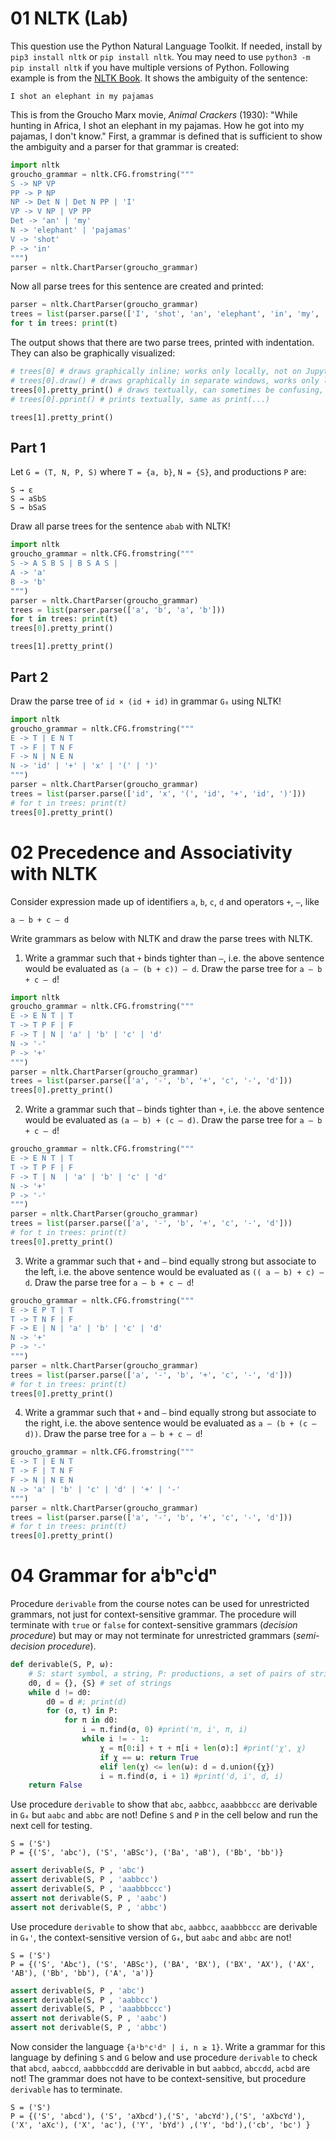 # 01 NLTK (Lab) 

This question use the Python Natural Language Toolkit. If needed, install by `pip3 install nltk` or `pip install nltk`. You may need to use `python3 -m pip install nltk` if you have multiple versions of Python. Following example is from the [NLTK Book](https://www.nltk.org/book/ch08.html). It shows the ambiguity of the sentence:

```
I shot an elephant in my pajamas
```

This is from the Groucho Marx movie, _Animal Crackers_ (1930): "While hunting in Africa, I shot an elephant in my pajamas. How he got into my pajamas, I don't know." First, a grammar is defined that is sufficient to show the ambiguity and a parser for that grammar is created:

```python
import nltk
groucho_grammar = nltk.CFG.fromstring("""
S -> NP VP
PP -> P NP
NP -> Det N | Det N PP | 'I'
VP -> V NP | VP PP
Det -> 'an' | 'my'
N -> 'elephant' | 'pajamas'
V -> 'shot'
P -> 'in'
""")
parser = nltk.ChartParser(groucho_grammar)
```

Now all parse trees for this sentence are created and printed:

```python
parser = nltk.ChartParser(groucho_grammar)
trees = list(parser.parse(['I', 'shot', 'an', 'elephant', 'in', 'my', 'pajamas']))
for t in trees: print(t)
```

The output shows that there are two parse trees, printed with indentation. They can also be graphically visualized:

``` python
# trees[0] # draws graphically inline; works only locally, not on JupyterHub
# trees[0].draw() # draws graphically in separate windows, works only locally, not on JupyterHub
trees[0].pretty_print() # draws textually, can sometimes be confusing, needs monospaced font
# trees[0].pprint() # prints textually, same as print(...)
```
`trees[1].pretty_print()`

## Part 1  

Let `G = (T, N, P, S)` where `T = {a, b}`, `N = {S}`, and productions `P` are:

```
S → ε
S → aSbS
S → bSaS
```

Draw all parse trees for the sentence `abab` with NLTK!

```python
import nltk
groucho_grammar = nltk.CFG.fromstring("""
S -> A S B S | B S A S |
A -> 'a'
B -> 'b'
""")
parser = nltk.ChartParser(groucho_grammar)
trees = list(parser.parse(['a', 'b', 'a', 'b']))
for t in trees: print(t)
trees[0].pretty_print()
```
`trees[1].pretty_print()`

## Part 2

Draw the parse tree of `id × (id + id)` in grammar `G₈` using NLTK!

```python
import nltk
groucho_grammar = nltk.CFG.fromstring("""
E -> T | E N T
T -> F | T N F
F -> N | N E N
N -> 'id' | '+' | 'x' | '(' | ')'
""")
parser = nltk.ChartParser(groucho_grammar)
trees = list(parser.parse(['id', 'x', '(', 'id', '+', 'id', ')']))
# for t in trees: print(t)
trees[0].pretty_print()
```

#  02 Precedence and Associativity with NLTK

Consider expression made up of identifiers `a`, `b`, `c`, `d` and operators `+`, `–`, like

```
a – b + c – d
```

Write grammars as below with NLTK and draw the parse trees with NLTK.

1.  Write a grammar such that `+` binds tighter than `–`, i.e. the above sentence would be evaluated as `(a – (b + c)) – d`. Draw the parse tree for `a – b + c – d`!

```python
import nltk
groucho_grammar = nltk.CFG.fromstring("""
E -> E N T | T
T -> T P F | F
F -> T | N | 'a' | 'b' | 'c' | 'd'
N -> '-'
P -> '+'
""")
parser = nltk.ChartParser(groucho_grammar)
trees = list(parser.parse(['a', '-', 'b', '+', 'c', '-', 'd']))
trees[0].pretty_print()
```

2. Write a grammar such that `–` binds tighter than `+`, i.e. the above sentence would be evaluated as `(a – b) + (c – d)`. Draw the parse tree for `a – b + c – d`!

```python
groucho_grammar = nltk.CFG.fromstring("""
E -> E N T | T
T -> T P F | F
F -> T | N  | 'a' | 'b' | 'c' | 'd'
N -> '+'
P -> '-'
""")
parser = nltk.ChartParser(groucho_grammar)
trees = list(parser.parse(['a', '-', 'b', '+', 'c', '-', 'd']))
# for t in trees: print(t)
trees[0].pretty_print()
```

3. Write a grammar such that `+` and `–` bind equally strong but associate to the left, i.e. the above sentence would be evaluated as `(( a – b) + c) – d`. Draw the parse tree for `a – b + c – d`!

```python
groucho_grammar = nltk.CFG.fromstring("""
E -> E P T | T
T -> T N F | F
F -> E | N | 'a' | 'b' | 'c' | 'd'
N -> '+'
P -> '-'
""")
parser = nltk.ChartParser(groucho_grammar)
trees = list(parser.parse(['a', '-', 'b', '+', 'c', '-', 'd']))
# for t in trees: print(t)
trees[0].pretty_print()
```

4. Write a grammar such that `+` and `–` bind equally strong but associate to the right, i.e. the above sentence would be evaluated as `a – (b + (c – d))`. Draw the parse tree for `a – b + c – d`!

```python
groucho_grammar = nltk.CFG.fromstring("""
E -> T | E N T 
T -> F | T N F
F -> N | N E N
N -> 'a' | 'b' | 'c' | 'd' | '+' | '-'
""")
parser = nltk.ChartParser(groucho_grammar)
trees = list(parser.parse(['a', '-', 'b', '+', 'c', '-', 'd']))
# for t in trees: print(t)
trees[0].pretty_print()
```

# 04 Grammar for aⁱbⁿcⁱdⁿ
Procedure `derivable` from the course notes can be used for unrestricted grammars, not just for context-sensitive grammar. The procedure will terminate with `true` or `false` for context-sensitive grammars (_decision procedure_) but may or may not terminate for unrestricted grammars (_semi-decision procedure_).

```python
def derivable(S, P, ω):
    # S: start symbol, a string, P: productions, a set of pairs of strings, ω: string
    d0, d = {}, {S} # set of strings
    while d != d0:
        d0 = d #; print(d)
        for (σ, τ) in P:
            for π in d0:
                i = π.find(σ, 0) #print('π, i', π, i)
                while i != - 1:
                    χ = π[0:i] + τ + π[i + len(σ):] #print('χ', χ)
                    if χ == ω: return True
                    elif len(χ) <= len(ω): d = d.union({χ})
                    i = π.find(σ, i + 1) #print('d, i', d, i)
    return False          
```


Use procedure `derivable` to show that `abc`, `aabbcc`, `aaabbbccc` are derivable in `G₄` but `aabc` and `abbc` are not! Define `S` and `P` in the cell below and run the next cell for testing.

```
S = ('S')
P = {('S', 'abc'), ('S', 'aBSc'), ('Ba', 'aB'), ('Bb', 'bb')}
```

``` python
assert derivable(S, P , 'abc')
assert derivable(S, P , 'aabbcc')
assert derivable(S, P , 'aaabbbccc')
assert not derivable(S, P , 'aabc')
assert not derivable(S, P , 'abbc')
```

Use procedure `derivable` to show that `abc`, `aabbcc`, `aaabbbccc` are derivable in `G₄'`, the context-sensitive version of `G₄`, but `aabc` and `abbc` are not!

```
S = ('S')
P = {('S', 'Abc'), ('S', 'ABSc'), ('BA', 'BX'), ('BX', 'AX'), ('AX', 'AB'), ('Bb', 'bb'), ('A', 'a')}
```

```python
assert derivable(S, P , 'abc')
assert derivable(S, P , 'aabbcc')
assert derivable(S, P , 'aaabbbccc')
assert not derivable(S, P , 'aabc')
assert not derivable(S, P , 'abbc')
```


Now consider the language `{aⁱbⁿcⁱdⁿ | i, n ≥ 1}`. Write a grammar for this language by defining `S` and `G` below and use procedure `derivable` to check that `abcd`, `aabccd`, `aabbbccddd` are derivable in but `aabbcd`, `abccdd`, `acbd` are not! The grammar does not have to be context-sensitive, but procedure `derivable` has to terminate.

```
S = ('S')
P = {('S', 'abcd'), ('S', 'aXbcd'),('S', 'abcYd'),('S', 'aXbcYd'), ('X', 'aXc'), ('X', 'ac'), ('Y', 'bYd') ,('Y', 'bd'),('cb', 'bc') }
```


